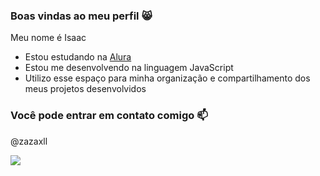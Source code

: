 ### Boas vindas ao meu perfil 😸

Meu nome é Isaac

- Estou estudando na [Alura](https://www.alura.com.br)
- Estou me desenvolvendo na linguagem JavaScript
- Utilizo esse espaço para minha organização e compartilhamento dos meus projetos desenvolvidos

### Você pode entrar em contato comigo 📫

@zazaxll

![](https://media1.tenor.com/m/9YXOtKc6D4sAAAAC/tom-eye-tom-and-jerry.gif)

